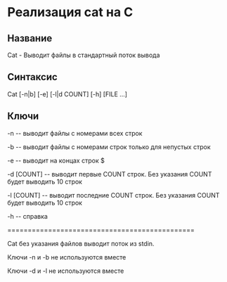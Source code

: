 # Реализация cat на С

## Название 

Cat - Выводит файлы в стандартный поток вывода

## Синтаксис

Cat [-n|b] [-e] [-l|d COUNT] [-h] [FILE ...]

## Ключи

-n -- выводит файлы с номерами всех строк

-b -- выводит файлы с номерами строк только для непустых строк

-e -- выводит на концах строк $

-d [COUNT] -- выводит первые COUNT строк. Без указания COUNT будет выводить 10 строк

-l [COUNT] -- выводит последние COUNT строк. Без указания COUNT будет выводить 10 строк

-h -- справка

==============================================

Cat без указания файлов выводит поток из stdin.

Ключи -n и -b не используются вместе

Ключи -d и -l не используются вместе
